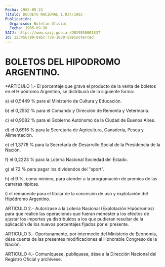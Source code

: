 ```yaml
---
Fecha: 1985-09-23
Título: DECRETO NACIONAL 1.837/1985
Publicación:
  Organismo: Boletín Oficial
  Fecha: 1985-09-30
SAIJ: https://www.saij.gob.ar/DN19850001837
Id: 123456789-0abc-738-1000-5891soterced
---
```

# BOLETOS DEL HIPODROMO ARGENTINO.

<a id="1"></a>
*ARTICULO  1.-  El porcentaje que grava el producto de la venta de boletos en el Hipódromo Argentino, se distribuirá de la siguiente forma:

a) el 0,5449  %  para  el  Ministerio de Cultura y Educación.

b) el 0,2552 % para el Comando y Dirección de Remonta y Veterinaria.

c) el 0,9082 % para el Gobierno Autónomo de la Ciudad de Buenos Aires.

d) el 0,6916 % para la Secretaría de Agricultura, Ganadería, Pesca y Alimentación.

e) el 1,3778 % para la Secretaría de Desarrollo Social de la Presidencia de la Nación.

f) el 0,2223 % para la Lotería Nacional Sociedad del Estado.

g) el  72 %  para  pagar los dividendos del "sport".

h) el 9 %, como mínimo, para atender a la programación de premios de las carreras hípicas.

i) el remanente para el titular de la concesión de uso y explotación del Hipódromo Argentino.

<a id="2"></a>
ARTICULO    2.-  Autorízase  a  la  Lotería  Nacional  (Explotación Hipódromos) para  que realice las operaciones que fueran menester a los efectos de ajustar  los  importes  ya  distribuídos  a  los que pudieran  resultar  de  la  aplicación  de  los  nuevos porcentajes fijados por el presente.

<a id="3"></a>
ARTICULO  3.-  Oportunamente,  por  intermedio  del  Ministerio  de Economía,  dése cuenta de las presentes modificaciones al Honorable Congreso de la Nación.

<a id="4"></a>
ARTICULO  4.- Comuníquese, publíquese, dése a la Dirección Nacional del Registro Oficial y archívese.